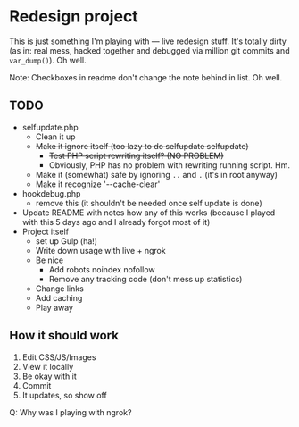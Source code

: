 # Redesign project

This is just something I'm playing with — live redesign stuff. It's totally dirty (as in: real mess, hacked together and debugged via million git commits and `var_dump()`). Oh well.

Note: Checkboxes in readme don't change the note behind in list. Oh well.

## TODO

- selfupdate.php
  + Clean it up
  + ~~Make it ignore itself (too lazy to do selfupdate selfupdate)~~
    * ~~Test PHP script rewriting itself? (NO PROBLEM)~~
    * Obviously, PHP has no problem with rewriting running script. Hm.
  + Make it (somewhat) safe by ignoring `..` and `.` (it's in root anyway)
  + Make it recognize '--cache-clear'
- hookdebug.php
  + remove this (it shouldn't be needed once self update is done)
- Update README with notes how any of this works (because I played with this 5 days ago and I already forgot most of it)
- Project itself
  + set up Gulp (ha!)
  + Write down usage with live + ngrok
  + Be nice
    * Add robots noindex nofollow
    * Remove any tracking code (don't mess up statistics)
  + Change links
  + Add caching
  + Play away

## How it should work

1. Edit CSS/JS/Images
1. View it locally
1. Be okay with it
1. Commit
1. It updates, so show off

Q: Why was I playing with ngrok?
